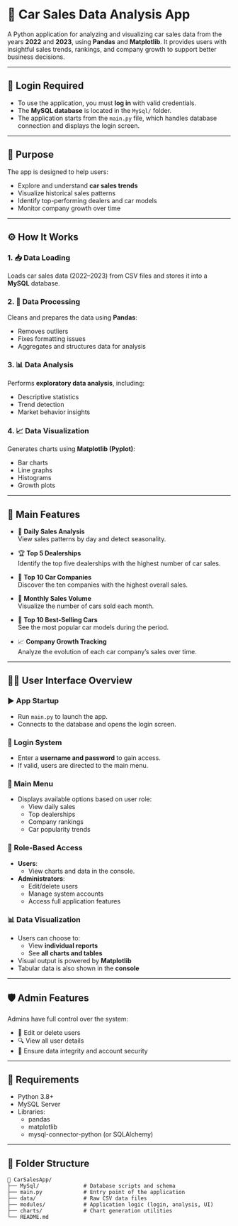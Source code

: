 # 🚗 Car Sales Data Analysis App

A Python application for analyzing and visualizing car sales data from the years **2022** and **2023**, using **Pandas** and **Matplotlib**. It provides users with insightful sales trends, rankings, and company growth to support better business decisions.

---

## 🔐 Login Required

- To use the application, you must **log in** with valid credentials.
- The **MySQL database** is located in the `MySql/` folder.
- The application starts from the `main.py` file, which handles database connection and displays the login screen.

---

## 🎯 Purpose

The app is designed to help users:

- Explore and understand **car sales trends**
- Visualize historical sales patterns
- Identify top-performing dealers and car models
- Monitor company growth over time

---

## ⚙️ How It Works

### 1. 📥 Data Loading
Loads car sales data (2022–2023) from CSV files and stores it into a **MySQL** database.

### 2. 🧹 Data Processing
Cleans and prepares the data using **Pandas**:  
- Removes outliers  
- Fixes formatting issues  
- Aggregates and structures data for analysis

### 3. 📊 Data Analysis
Performs **exploratory data analysis**, including:
- Descriptive statistics  
- Trend detection  
- Market behavior insights

### 4. 📈 Data Visualization
Generates charts using **Matplotlib (Pyplot)**:
- Bar charts  
- Line graphs  
- Histograms  
- Growth plots

---

## 🌟 Main Features

- 📅 **Daily Sales Analysis**  
  View sales patterns by day and detect seasonality.

- 🏆 **Top 5 Dealerships**  
  Identify the top five dealerships with the highest number of car sales.

- 🏢 **Top 10 Car Companies**  
  Discover the ten companies with the highest overall sales.

- 📆 **Monthly Sales Volume**  
  Visualize the number of cars sold each month.

- 🚙 **Top 10 Best-Selling Cars**  
  See the most popular car models during the period.

- 📈 **Company Growth Tracking**  
  Analyze the evolution of each car company’s sales over time.

---

## 🧑‍💻 User Interface Overview

### ▶️ App Startup
- Run `main.py` to launch the app.
- Connects to the database and opens the login screen.

### 🔐 Login System
- Enter a **username and password** to gain access.
- If valid, users are directed to the main menu.

### 🧭 Main Menu
- Displays available options based on user role:
  - View daily sales  
  - Top dealerships  
  - Company rankings  
  - Car popularity trends

### 👥 Role-Based Access

- **Users**:
  - View charts and data in the console.
- **Administrators**:
  - Edit/delete users  
  - Manage system accounts  
  - Access full application features

### 📊 Data Visualization
- Users can choose to:
  - View **individual reports**
  - See **all charts and tables**
- Visual output is powered by **Matplotlib**  
- Tabular data is also shown in the **console**

---

## 🛡️ Admin Features

Admins have full control over the system:
- 🧾 Edit or delete users  
- 🔍 View all user details  
- 🔐 Ensure data integrity and account security

---

## 💾 Requirements

- Python 3.8+
- MySQL Server
- Libraries:
  - pandas  
  - matplotlib  
  - mysql-connector-python (or SQLAlchemy)
    
 ---

## 📂 Folder Structure

```
📁 CarSalesApp/
├── MySql/              # Database scripts and schema
├── main.py             # Entry point of the application
├── data/               # Raw CSV data files
├── modules/            # Application logic (login, analysis, UI)
├── charts/             # Chart generation utilities
└── README.md
```


